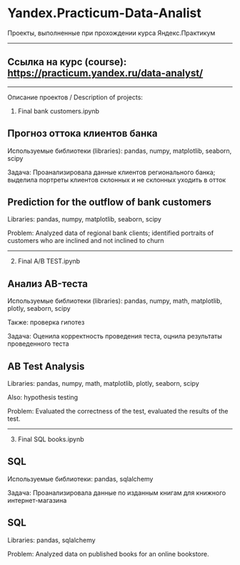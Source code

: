 # Yandex.Practicum-Data-Analist
Проекты, выполненные при прохождении курса Яндекс.Практикум

-----------------------------------------------------------

## Ссылка на курс (course): https://practicum.yandex.ru/data-analyst/

-----------------------------------------------------------

Описание проектов / Description of projects:

1. Final bank customers.ipynb

## Прогноз оттока клиентов банка

Используемые библиотеки (libraries): pandas, numpy, matplotlib, seaborn, scipy

Задача: Проанализировала данные клиентов регионального банка; выделила портреты клиентов склонных и не склонных уходить в отток

## Prediction for the outflow of bank customers

Libraries: pandas, numpy, matplotlib, seaborn, scipy

Problem: Analyzed data of regional bank clients; identified portraits of customers who are inclined and not inclined to churn

-----------------------------------------------------------

2. Final A/B TEST.ipynb

## Анализ АB-теста

Используемые библиотеки (libraries): pandas, numpy, math, matplotlib, plotly, seaborn, scipy

Также: проверка гипотез

Задача: Оценила корректность проведения теста, оцнила результаты проведенного теста

## AB Test Analysis

Libraries: pandas, numpy, math, matplotlib, plotly, seaborn, scipy

Also: hypothesis testing

Problem: Evaluated the correctness of the test, evaluated the results of the test.

-----------------------------------------------------------

3. Final SQL books.ipynb

## SQL

Используемые библиотеки: pandas, sqlalchemy

Задача: Проанализировала данные по изданным книгам для книжного интернет-магазина

## SQL

Libraries: pandas, sqlalchemy

Problem: Analyzed data on published books for an online bookstore.
